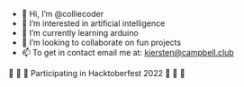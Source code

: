 - 👋 Hi, I’m @colliecoder
- 👀 I’m interested in artificial intelligence
- 🌱 I’m currently learning arduino
- 💞️ I’m looking to collaborate on fun projects
- 📫 To get in contact email me at: kiersten@campbell.club

:jack_o_lantern: :ghost: :jack_o_lantern: Participating in Hacktoberfest 2022 :jack_o_lantern: :ghost: :jack_o_lantern:

<!---
colliecoder/colliecoder is a ✨ special ✨ repository because its `README.md` (this file) appears on your GitHub profile.
You can click the Preview link to take a look at your changes.
--->
